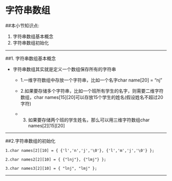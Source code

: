 # 字符串数组
##本小节知识点:
1. 字符串数组基本概念
2. 字符串数组初始化

---
##1. 字符串数组基本概念
- 字符串数组其实就是定义一个数组保存所有的字符串

    + 1.一维字符数组中存放一个字符串，比如一个名字char name[20] = “nj”

    + 2.如果要存储多个字符串，比如一个班所有学生的名字，则需要二维字符数组，char names[15][20]可以存放15个学生的姓名(假设姓名不超过20字符)

    + 3. 如果要存储两个班的学生姓名，那么可以用三维字符数组char names[2][15][20]

---

##2.字符串数组的初始化
```
1.char names[2][10] = { {'l','n','j','\0'}, {'l','m','j','\0'} };

2.char names2[2][10] = { {"lnj"}, {"lmj"} };

3.char names3[2][10] = { "lnj", "lmj" };

```
---
